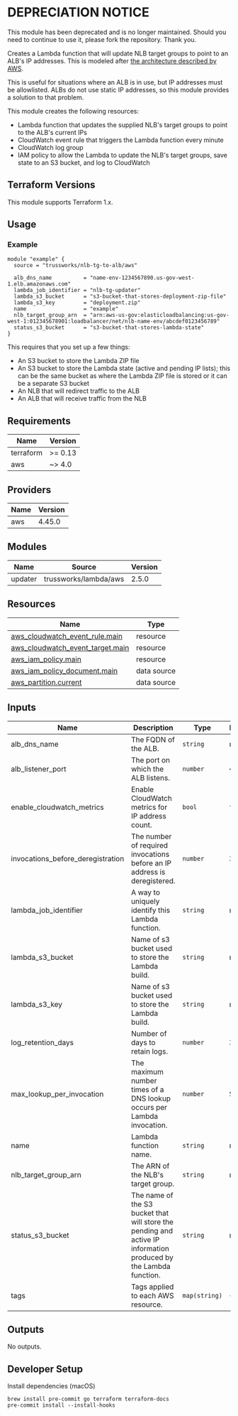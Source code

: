 # DEPRECIATION NOTICE

This module has been deprecated and is no longer maintained. Should you need to continue to use it, please fork the repository. Thank you.

Creates a Lambda function that will update NLB target groups to point to an ALB's IP addresses. This is modeled after [the architecture described by AWS](https://aws.amazon.com/blogs/networking-and-content-delivery/using-aws-lambda-to-enable-static-ip-addresses-for-application-load-balancers/).

This is useful for situations where an ALB is in use, but IP addresses must be
allowlisted. ALBs do not use static IP addresses, so this module provides a
solution to that problem.

This module creates the following resources:

- Lambda function that updates the supplied NLB's target groups to point to the
  ALB's current IPs
- CloudWatch event rule that triggers the Lambda function every minute
- CloudWatch log group
- IAM policy to allow the Lambda to update the NLB's target groups, save state
  to an S3 bucket, and log to CloudWatch

## Terraform Versions

This module supports Terraform 1.x.

## Usage

### Example

```hcl
module "example" {
  source = "trussworks/nlb-tg-to-alb/aws"

  alb_dns_name          = "name-env-1234567890.us-gov-west-1.elb.amazonaws.com"
  lambda_job_identifier = "nlb-tg-updater"
  lambda_s3_bucket      = "s3-bucket-that-stores-deployment-zip-file"
  lambda_s3_key         = "deployment.zip"
  name                  = "example"
  nlb_target_group_arn  = "arn:aws-us-gov:elasticloadbalancing:us-gov-west-1:012345678901:loadbalancer/net/nlb-name-env/abcdef0123456789"
  status_s3_bucket      = "s3-bucket-that-stores-lambda-state"
}
```

This requires that you set up a few things:

- An S3 bucket to store the Lambda ZIP file
- An S3 bucket to store the Lambda state (active and pending IP lists); this
  can be the same bucket as where the Lambda ZIP file is stored or it can be a
  separate S3 bucket
- An NLB that will redirect traffic to the ALB
- An ALB that will receive traffic from the NLB

<!-- BEGINNING OF PRE-COMMIT-TERRAFORM DOCS HOOK -->
## Requirements

| Name | Version |
|------|---------|
| terraform | >= 0.13 |
| aws | ~> 4.0 |

## Providers

| Name | Version |
|------|---------|
| aws | 4.45.0 |

## Modules

| Name | Source | Version |
|------|--------|---------|
| updater | trussworks/lambda/aws | 2.5.0 |

## Resources

| Name | Type |
|------|------|
| [aws_cloudwatch_event_rule.main](https://registry.terraform.io/providers/hashicorp/aws/latest/docs/resources/cloudwatch_event_rule) | resource |
| [aws_cloudwatch_event_target.main](https://registry.terraform.io/providers/hashicorp/aws/latest/docs/resources/cloudwatch_event_target) | resource |
| [aws_iam_policy.main](https://registry.terraform.io/providers/hashicorp/aws/latest/docs/resources/iam_policy) | resource |
| [aws_iam_policy_document.main](https://registry.terraform.io/providers/hashicorp/aws/latest/docs/data-sources/iam_policy_document) | data source |
| [aws_partition.current](https://registry.terraform.io/providers/hashicorp/aws/latest/docs/data-sources/partition) | data source |

## Inputs

| Name | Description | Type | Default | Required |
|------|-------------|------|---------|:--------:|
| alb\_dns\_name | The FQDN of the ALB. | `string` | n/a | yes |
| alb\_listener\_port | The port on which the ALB listens. | `number` | `443` | no |
| enable\_cloudwatch\_metrics | Enable CloudWatch metrics for IP address count. | `bool` | `true` | no |
| invocations\_before\_deregistration | The number of required invocations before an IP address is deregistered. | `number` | `3` | no |
| lambda\_job\_identifier | A way to uniquely identify this Lambda function. | `string` | n/a | yes |
| lambda\_s3\_bucket | Name of s3 bucket used to store the Lambda build. | `string` | n/a | yes |
| lambda\_s3\_key | Name of s3 bucket used to store the Lambda build. | `string` | n/a | yes |
| log\_retention\_days | Number of days to retain logs. | `number` | `30` | no |
| max\_lookup\_per\_invocation | The maximum number times of a DNS lookup occurs per Lambda invocation. | `number` | `50` | no |
| name | Lambda function name. | `string` | n/a | yes |
| nlb\_target\_group\_arn | The ARN of the NLB's target group. | `string` | n/a | yes |
| status\_s3\_bucket | The name of the S3 bucket that will store the pending and active IP information produced by the Lambda function. | `string` | n/a | yes |
| tags | Tags applied to each AWS resource. | `map(string)` | `{}` | no |

## Outputs

No outputs.
<!-- END OF PRE-COMMIT-TERRAFORM DOCS HOOK -->

## Developer Setup

Install dependencies (macOS)

```shell
brew install pre-commit go terraform terraform-docs
pre-commit install --install-hooks
```
